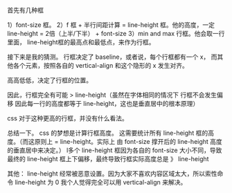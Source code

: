 首先有几种框

1）font-size 框。
2）f 框 + 半行间距计算 = line-height 框。他的高度，一定 line-height = 2倍（上半/下半） + font-size
3）min and max 行框。他会取一行里面， line-height框的最高点和最低点，来作为行框。

接下来是我的猜测。
行框决定了 baseline，或者说，每个行框都有一个 x，
而其他各个元素，按照各自的 vertical-align 和这个隐形的 x 发生对齐。

高高低低，决定了行框的位置。


因此，行框完全有可能 > line-height（虽然在字体相同的情况下 行框不会发生偏移 因此每一行的高度都等于 line-height，这也是垂直居中的根本原理）

css 对于这种更高的行框，并没有什么看法。


总结一下。
css 的梦想是计算行框高度。
这需要统计所有 line-height 框的高度。（而这原则上 = line-height。实际上 由 font-size 撑开后的 line-height 高度的垂直居中来决定。）
l多个 line-height 框因为各自的 font-size 大小不同，导致最终的 line-height 框上下偏移，最终导致行框实际高度总是 》 line-height


其他：
line-height 经常被恶意设置。因为大家不喜欢内容区域太大，所以索性命令 line-height 为 0
我个人觉得完全可以用 vertical-align 来解决。
